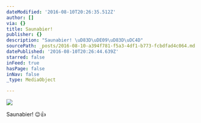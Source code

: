 ```yaml
---
dateModified: '2016-08-10T20:26:35.512Z'
author: []
via: {}
title: Saunabier!
publisher: {}
description: "Saunabier! \uD83D\uDE09\uD83D\uDC4D"
sourcePath: _posts/2016-08-10-a394f781-f5a3-4df1-b773-fcbdfad4c064.md
datePublished: '2016-08-10T20:26:44.639Z'
starred: false
inFeed: true
hasPage: false
inNav: false
_type: MediaObject

---
```

![](https://the-grid-user-content.s3-us-west-2.amazonaws.com/073142a8-953b-46db-ab70-507066f553bd.jpg)

Saunabier! 😉👍